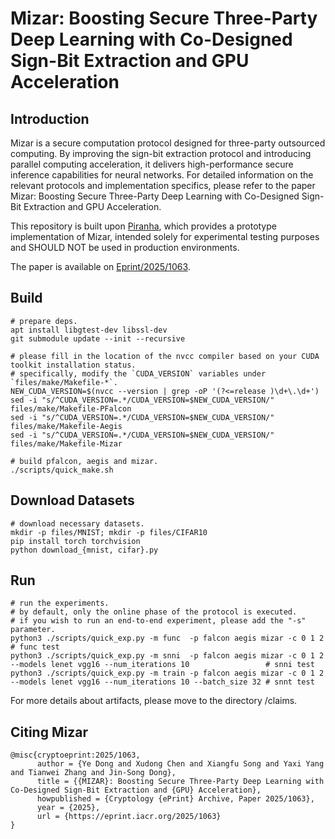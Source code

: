 # Mizar: Boosting Secure Three-Party Deep Learning with Co-Designed Sign-Bit Extraction and GPU Acceleration


## Introduction

Mizar is a secure computation protocol designed for three-party outsourced computing. By improving the sign-bit extraction protocol and introducing parallel computing acceleration, it delivers high-performance secure inference capabilities for neural networks. For detailed information on the relevant protocols and implementation specifics, please refer to the paper Mizar: Boosting Secure Three-Party Deep Learning with Co-Designed Sign-Bit Extraction and GPU Acceleration. 

This repository is built upon [Piranha](https://github.com/ucbrise/piranha), which provides a prototype implementation of Mizar, intended solely for experimental testing purposes and SHOULD NOT be used in production environments.

The paper is available on [Eprint/2025/1063](https://eprint.iacr.org/2025/1063).


## Build

```shell
# prepare deps.
apt install libgtest-dev libssl-dev
git submodule update --init --recursive

# please fill in the location of the nvcc compiler based on your CUDA toolkit installation status. 
# specifically, modify the `CUDA_VERSION` variables under `files/make/Makefile-*`.
NEW_CUDA_VERSION=$(nvcc --version | grep -oP '(?<=release )\d+\.\d+')
sed -i "s/^CUDA_VERSION=.*/CUDA_VERSION=$NEW_CUDA_VERSION/" files/make/Makefile-PFalcon
sed -i "s/^CUDA_VERSION=.*/CUDA_VERSION=$NEW_CUDA_VERSION/" files/make/Makefile-Aegis
sed -i "s/^CUDA_VERSION=.*/CUDA_VERSION=$NEW_CUDA_VERSION/" files/make/Makefile-Mizar

# build pfalcon, aegis and mizar.
./scripts/quick_make.sh
```

## Download Datasets
```shell
# download necessary datasets.
mkdir -p files/MNIST; mkdir -p files/CIFAR10
pip install torch torchvision
python download_{mnist, cifar}.py
```

## Run
```shell
# run the experiments.
# by default, only the online phase of the protocol is executed. 
# if you wish to run an end-to-end experiment, please add the "-s" parameter.
python3 ./scripts/quick_exp.py -m func  -p falcon aegis mizar -c 0 1 2                                                          # func test
python3 ./scripts/quick_exp.py -m snni  -p falcon aegis mizar -c 0 1 2 --models lenet vgg16 --num_iterations 10                 # snni test
python3 ./scripts/quick_exp.py -m train -p falcon aegis mizar -c 0 1 2 --models lenet vgg16 --num_iterations 10 --batch_size 32 # snnt test
```
For more details about artifacts, please move to the directory /claims.

## Citing Mizar

```text
@misc{cryptoeprint:2025/1063,
      author = {Ye Dong and Xudong Chen and Xiangfu Song and Yaxi Yang and Tianwei Zhang and Jin-Song Dong},
      title = {{MIZAR}: Boosting Secure Three-Party Deep Learning with Co-Designed Sign-Bit Extraction and {GPU} Acceleration},
      howpublished = {Cryptology {ePrint} Archive, Paper 2025/1063},
      year = {2025},
      url = {https://eprint.iacr.org/2025/1063}
}
```

